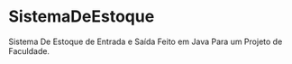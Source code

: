 # SistemaDeEstoque
Sistema De Estoque de Entrada e Saída Feito em Java Para um Projeto de Faculdade.
